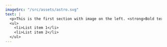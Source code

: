 ```yaml
---
imageSrc: "/src/assets/astro.svg"
text: |
  <p>This is the first section with image on the left. <strong>Bold text</strong> and <em>italic text</em>.</p>
  <ul>
    <li>List item 1</li>
    <li>List item 2</li>
  </ul>
---
```

